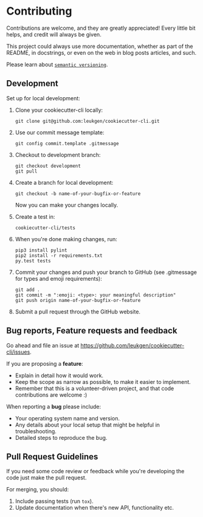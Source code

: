 # Contributing

Contributions are welcome, and they are greatly appreciated! Every
little bit helps, and credit will always be given.

This project could always use more documentation, whether as part of the
README, in docstrings, or even on the web in blog posts articles, and such.

Please learn about [`semantic versioning`][semver].

## Development

Set up for local development:

1. Clone your cookiecutter-cli locally:

    ```
    git clone git@github.com:leukgen/cookiecutter-cli.git
    ```

2. Use our commit message template:

    ```
    git config commit.template .gitmessage
    ```

3. Checkout to development branch:

    ```
    git checkout development
    git pull
    ```

4. Create a branch for local development:

    ```
    git checkout -b name-of-your-bugfix-or-feature
    ```

    Now you can make your changes locally.

5. Create a test in:

    ```
    cookiecutter-cli/tests
    ```

6. When you're done making changes, run:

    ```
    pip3 install pylint
    pip2 install -r requirements.txt
    py.test tests
    ```

9. Commit your changes and push your branch to GitHub (see .gitmessage for types and emoji requirements):

    ```
    git add .
    git commit -m ":emoji: <type>: your meaningful description"
    git push origin name-of-your-bugfix-or-feature
    ```

8. Submit a pull request through the GitHub website.

## Bug reports, Feature requests and feedback

Go ahead and file an issue at https://github.com/leukgen/cookiecutter-cli/issues.

If you are proposing a **feature**:

* Explain in detail how it would work.
* Keep the scope as narrow as possible, to make it easier to implement.
* Remember that this is a volunteer-driven project, and that code contributions are welcome :)

When reporting a **bug** please include:

* Your operating system name and version.
* Any details about your local setup that might be helpful in troubleshooting.
* Detailed steps to reproduce the bug.

## Pull Request Guidelines

If you need some code review or feedback while you're developing the code just make the pull request.

For merging, you should:

1. Include passing tests (run `tox`).
2. Update documentation when there's new API, functionality etc.

<!-- References -->

[semver]: http://semver.org/
